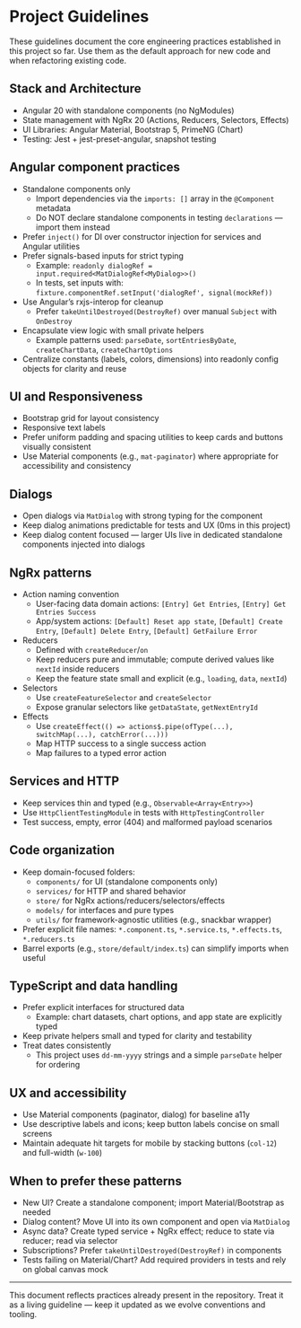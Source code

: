 # Project Guidelines

These guidelines document the core engineering practices established in this project so far. Use them as the default approach for new code and when refactoring existing code.

## Stack and Architecture

- Angular 20 with standalone components (no NgModules)
- State management with NgRx 20 (Actions, Reducers, Selectors, Effects)
- UI Libraries: Angular Material, Bootstrap 5, PrimeNG (Chart)
- Testing: Jest + jest-preset-angular, snapshot testing

## Angular component practices

- Standalone components only
  - Import dependencies via the `imports: []` array in the `@Component` metadata
  - Do NOT declare standalone components in testing `declarations` — import them instead
- Prefer `inject()` for DI over constructor injection for services and Angular utilities
- Prefer signals-based inputs for strict typing
  - Example: `readonly dialogRef = input.required<MatDialogRef<MyDialog>>()`
  - In tests, set inputs with: `fixture.componentRef.setInput('dialogRef', signal(mockRef))`
- Use Angular’s rxjs-interop for cleanup
  - Prefer `takeUntilDestroyed(DestroyRef)` over manual `Subject` with `OnDestroy`
- Encapsulate view logic with small private helpers
  - Example patterns used: `parseDate`, `sortEntriesByDate`, `createChartData`, `createChartOptions`
- Centralize constants (labels, colors, dimensions) into readonly config objects for clarity and reuse

## UI and Responsiveness

- Bootstrap grid for layout consistency
- Responsive text labels
- Prefer uniform padding and spacing utilities to keep cards and buttons visually consistent
- Use Material components (e.g., `mat-paginator`) where appropriate for accessibility and consistency

## Dialogs

- Open dialogs via `MatDialog` with strong typing for the component
- Keep dialog animations predictable for tests and UX (0ms in this project)
- Keep dialog content focused — larger UIs live in dedicated standalone components injected into dialogs

## NgRx patterns

- Action naming convention
  - User-facing data domain actions: `[Entry] Get Entries`, `[Entry] Get Entries Success`
  - App/system actions: `[Default] Reset app state`, `[Default] Create Entry`, `[Default] Delete Entry`, `[Default] GetFailure Error`
- Reducers
  - Defined with `createReducer`/`on`
  - Keep reducers pure and immutable; compute derived values like `nextId` inside reducers
  - Keep the feature state small and explicit (e.g., `loading`, `data`, `nextId`)
- Selectors
  - Use `createFeatureSelector` and `createSelector`
  - Expose granular selectors like `getDataState`, `getNextEntryId`
- Effects
  - Use `createEffect(() => actions$.pipe(ofType(...), switchMap(...), catchError(...)))`
  - Map HTTP success to a single success action
  - Map failures to a typed error action

## Services and HTTP

- Keep services thin and typed (e.g., `Observable<Array<Entry>>`)
- Use `HttpClientTestingModule` in tests with `HttpTestingController`
- Test success, empty, error (404) and malformed payload scenarios

## Code organization

- Keep domain-focused folders:
  - `components/` for UI (standalone components only)
  - `services/` for HTTP and shared behavior
  - `store/` for NgRx actions/reducers/selectors/effects
  - `models/` for interfaces and pure types
  - `utils/` for framework-agnostic utilities (e.g., snackbar wrapper)
- Prefer explicit file names: `*.component.ts`, `*.service.ts`, `*.effects.ts`, `*.reducers.ts`
- Barrel exports (e.g., `store/default/index.ts`) can simplify imports when useful

## TypeScript and data handling

- Prefer explicit interfaces for structured data
  - Example: chart datasets, chart options, and app state are explicitly typed
- Keep private helpers small and typed for clarity and testability
- Treat dates consistently
  - This project uses `dd-mm-yyyy` strings and a simple `parseDate` helper for ordering

## UX and accessibility

- Use Material components (paginator, dialog) for baseline a11y
- Use descriptive labels and icons; keep button labels concise on small screens
- Maintain adequate hit targets for mobile by stacking buttons (`col-12`) and full-width (`w-100`)

## When to prefer these patterns

- New UI? Create a standalone component; import Material/Bootstrap as needed
- Dialog content? Move UI into its own component and open via `MatDialog`
- Async data? Create typed service + NgRx effect; reduce to state via reducer; read via selector
- Subscriptions? Prefer `takeUntilDestroyed(DestroyRef)` in components
- Tests failing on Material/Chart? Add required providers in tests and rely on global canvas mock

---

This document reflects practices already present in the repository. Treat it as a living guideline — keep it updated as we evolve conventions and tooling.
